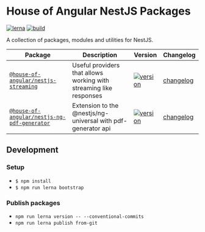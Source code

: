 # House of Angular NestJS Packages

[![lerna](https://img.shields.io/badge/maintained%20with-lerna-cc00ff.svg)](https://lerna.js.org/)
[![build](https://github.com/HouseOfAngular/nestjs-packages/workflows/MASTER%20CI/badge.svg)](https://github.com/HouseOfAngular/nestjs-packages/actions?query=workflow%3A%22MASTER+CI%22)

A collection of packages, modules and utilities for NestJS.

| Package                                                       | Description                                                        | Version                                                                                                                                           | Changelog                                        |
| ------------------------------------------------------------- | ------------------------------------------------------------------ | ------------------------------------------------------------------------------------------------------------------------------------------------- | ------------------------------------------------ |
| [`@house-of-angular/nestjs-streaming`](packages/streaming)            | Useful providers that allows working with streaming like responses | [![version](https://img.shields.io/npm/v/@house-of-angular/nestjs-streaming.svg)](https://www.npmjs.com/package/@house-of-angular/nestjs-streaming)               | [changelog](packages/streaming/CHANGELOG.md)     |
| [`@house-of-angular/nestjs-ng-pdf-generator`](packages/pdf-generator) | Extension to the @nestjs/ng-universal with pdf-generator api       | [![version](https://img.shields.io/npm/v/@house-of-angular/nestjs-ng-pdf-generator.svg)](https://www.npmjs.com/package/@house-of-angular/nestjs-ng-pdf-generator) | [changelog](packages/pdf-generator/CHANGELOG.md) |

## Development

### Setup

- `$ npm install`
- `$ npm run lerna bootstrap`

### Publish packages

- `npm run lerna version -- --conventional-commits`
- `npm run lerna publish from-git`
